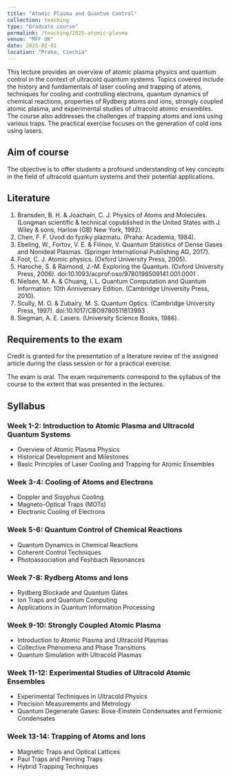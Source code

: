 ```yaml
---
title: "Atomic Plasma and Quantum Control"
collection: teaching
type: "Graduate course"
permalink: /teaching/2025-atomic-plasma
venue: "MFF UK"
date: 2025-02-01
location: "Praha, Czechia"
---
```


This lecture provides an overview of atomic plasma physics and quantum control in the context of ultracold quantum systems. Topics covered include the history and fundamentals of laser cooling and trapping of atoms, techniques for cooling and controlling electrons, quantum dynamics of chemical reactions, properties of Rydberg atoms and ions, strongly coupled atomic plasma, and experimental studies of ultracold atomic ensembles. The course also addresses the challenges of trapping atoms and ions using various traps. The practical exercise focuses on the generation of cold ions using lasers. 

## Aim of course

The objective is to offer students a profound understanding of key concepts in the field of ultracold quantum systems and their potential applications.

## Literature

 1. Bransden, B. H. & Joachain, C. J. Physics of Atoms and Molecules. (Longman scientific & technical copublished in the United States with J. Wiley & sons, Harlow (GB) New York, 1992).
2. Chen, F. F. Úvod do fyziky plazmatu. (Praha: Academia, 1984).
3. Ebeling, W., Fortov, V. E. & Filinov, V. Quantum Statistics of Dense Gases and Nonideal Plasmas. (Springer International Publishing AG, 2017).
4. Foot, C. J. Atomic physics. (Oxford University Press, 2005).
5. Haroche, S. & Raimond, J.-M. Exploring the Quantum. (Oxford University Press, 2006). doi:10.1093/acprof:oso/9780198509141.001.0001 .
6. Nielsen, M. A. & Chuang, I. L. Quantum Computation and Quantum Information: 10th Anniversary Edition. (Cambridge University Press, 2010).
7. Scully, M. O. & Zubairy, M. S. Quantum Optics. (Cambridge University Press, 1997). doi:10.1017/CBO9780511813993 .
8. Siegman, A. E. Lasers. (University Science Books, 1986). 

## Requirements to the exam

Credit is granted for the presentation of a literature review of the assigned article during the class session or for a practical exercise.

The exam is oral. The exam requirements correspond to the syllabus of the course to the extent that was presented in the lectures. 

## Syllabus

### Week 1-2: Introduction to Atomic Plasma and Ultracold Quantum Systems
- Overview of Atomic Plasma Physics
- Historical Development and Milestones
- Basic Principles of Laser Cooling and Trapping for Atomic Ensembles

### Week 3-4: Cooling of Atoms and Electrons
- Doppler and Sisyphus Cooling
- Magneto-Optical Traps (MOTs)
- Electronic Cooling of Electrons

### Week 5-6: Quantum Control of Chemical Reactions
- Quantum Dynamics in Chemical Reactions
- Coherent Control Techniques
- Photoassociation and Feshbach Resonances

### Week 7-8: Rydberg Atoms and Ions
- Rydberg Blockade and Quantum Gates
- Ion Traps and Quantum Computing
- Applications in Quantum Information Processing

### Week 9-10: Strongly Coupled Atomic Plasma
- Introduction to Atomic Plasma and Ultracold Plasmas
- Collective Phenomena and Phase Transitions
- Quantum Simulation with Ultracold Plasmas

### Week 11-12: Experimental Studies of Ultracold Atomic Ensembles
- Experimental Techniques in Ultracold Physics
- Precision Measurements and Metrology
- Quantum Degenerate Gases: Bose-Einstein Condensates and Fermionic Condensates

### Week 13-14: Trapping of Atoms and Ions
- Magnetic Traps and Optical Lattices
- Paul Traps and Penning Traps
- Hybrid Trapping Techniques 
